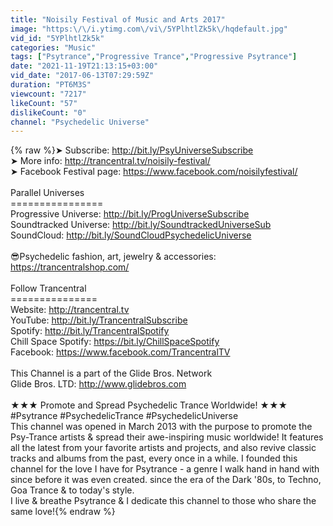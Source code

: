 ```yaml
---
title: "Noisily Festival of Music and Arts 2017"
image: "https:\/\/i.ytimg.com\/vi\/5YPlhtlZk5k\/hqdefault.jpg"
vid_id: "5YPlhtlZk5k"
categories: "Music"
tags: ["Psytrance","Progressive Trance","Progressive Psytrance"]
date: "2021-11-19T21:13:15+03:00"
vid_date: "2017-06-13T07:29:59Z"
duration: "PT6M3S"
viewcount: "7217"
likeCount: "57"
dislikeCount: "0"
channel: "Psychedelic Universe"
---
```

{% raw %}➤ Subscribe: <a rel="nofollow" target="blank" href="http://bit.ly/PsyUniverseSubscribe">http://bit.ly/PsyUniverseSubscribe</a>  <br />➤ More info: <a rel="nofollow" target="blank" href="http://trancentral.tv/noisily-festival/">http://trancentral.tv/noisily-festival/</a> <br />➤ Facebook Festival page: <a rel="nofollow" target="blank" href="https://www.facebook.com/noisilyfestival/">https://www.facebook.com/noisilyfestival/</a><br /><br />Parallel Universes<br />================<br />Progressive Universe: <a rel="nofollow" target="blank" href="http://bit.ly/ProgUniverseSubscribe">http://bit.ly/ProgUniverseSubscribe</a><br />Soundtracked Universe: <a rel="nofollow" target="blank" href="http://bit.ly/SoundtrackedUniverseSub">http://bit.ly/SoundtrackedUniverseSub</a><br />SoundCloud: <a rel="nofollow" target="blank" href="http://bit.ly/SoundCloudPsychedelicUniverse">http://bit.ly/SoundCloudPsychedelicUniverse</a><br /><br />😎Psychedelic fashion, art, jewelry &amp; accessories: <a rel="nofollow" target="blank" href="https://trancentralshop.com/">https://trancentralshop.com/</a><br /><br />Follow Trancentral <br />===============<br />Website: <a rel="nofollow" target="blank" href="http://trancentral.tv">http://trancentral.tv</a><br />YouTube: <a rel="nofollow" target="blank" href="http://bit.ly/TrancentralSubscribe">http://bit.ly/TrancentralSubscribe</a><br />Spotify: <a rel="nofollow" target="blank" href="http://bit.ly/TrancentralSpotify">http://bit.ly/TrancentralSpotify</a><br />Chill Space Spotify: <a rel="nofollow" target="blank" href="https://bit.ly/ChillSpaceSpotify">https://bit.ly/ChillSpaceSpotify</a><br />Facebook: <a rel="nofollow" target="blank" href="https://www.facebook.com/TrancentralTV">https://www.facebook.com/TrancentralTV</a><br /><br />This Channel is a part of the Glide Bros. Network<br />Glide Bros. LTD: <a rel="nofollow" target="blank" href="http://www.glidebros.com">http://www.glidebros.com</a><br /><br />★★★ Promote and Spread Psychedelic Trance Worldwide! ★★★<br />#Psytrance #PsychedelicTrance #PsychedelicUniverse<br />This channel was opened in March 2013 with the purpose to promote the Psy-Trance artists &amp; spread their awe-inspiring music worldwide! It features all the latest from your favorite artists and projects, and also revive classic tracks and albums from the past, every once in a while. I founded this channel for the love I have for Psytrance - a genre I walk hand in hand with since before it was even created. since the era of the Dark '80s, to Techno, Goa Trance &amp; to today's style. <br />I live &amp; breathe Psytrance &amp; I dedicate this channel to those who share the same love!{% endraw %}

